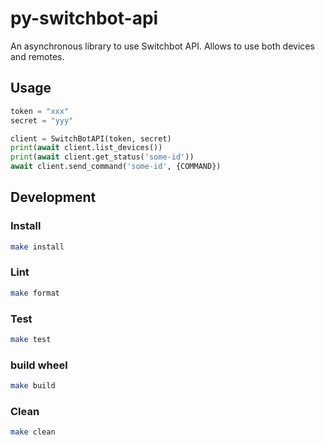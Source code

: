 # py-switchbot-api
An asynchronous library to use Switchbot API. Allows to use both devices and remotes.

## Usage

```python
token = "xxx"
secret = "yyy"

client = SwitchBotAPI(token, secret)
print(await client.list_devices())
print(await client.get_status('some-id'))
await client.send_command('some-id', {COMMAND})
```

## Development

### Install

```bash
make install
```

### Lint

```bash
make format
```

### Test

```bash
make test
```

### build wheel

```bash
make build
```

### Clean

```bash
make clean
```
